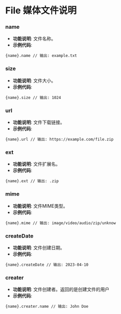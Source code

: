 

# File 媒体文件说明


### name    <a id='name'></a>
- **功能说明**: 文件名称。
- **示例代码**: 
```
{name}.name // 输出: example.txt
```


### size    <a id='size'></a>
- **功能说明**: 文件大小。
- **示例代码**: 
```
{name}.size // 输出: 1024
```


### url    <a id='url'></a>
- **功能说明**: 文件下载链接。
- **示例代码**: 
```
{name}.url // 输出: https://example.com/file.zip
```


### ext    <a id='ext'></a>
- **功能说明**: 文件扩展名。
- **示例代码**: 
```
{name}.ext // 输出: .zip
```


### mime    <a id='mime'></a>
- **功能说明**: 文件MIME类型。
- **示例代码**: 
```
{name}.mime // 输出: image/video/audio/zip/unknow
```


### createDate    <a id='createDate'></a>
- **功能说明**: 文件创建日期。
- **示例代码**: 
```
{name}.createDate // 输出: 2023-04-10
```


### creater     <a id='creater'></a>
- **功能说明**: 文件创建者。返回的是创建文件的用户
- **示例代码**: 
```
{name}.creater.name // 输出: John Doe
```
